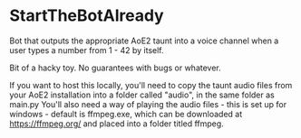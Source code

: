 # StartTheBotAlready
 
Bot that outputs the appropriate AoE2 taunt into a voice channel when a user types a number from 1 - 42 by itself.

Bit of a hacky toy. No guarantees with bugs or whatever.

If you want to host this locally, you'll need to copy the taunt audio files from your AoE2 installation into a folder called "audio", in the same folder as main.py
You'll also need a way of playing the audio files - this is set up for windows - default is ffmpeg.exe, which can be downloaded at https://ffmpeg.org/ and placed into a folder titled ffmpeg.
